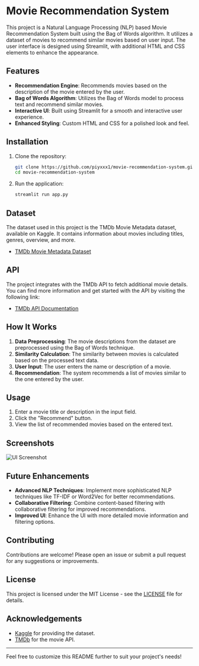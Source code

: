# Movie Recommendation System

This project is a Natural Language Processing (NLP) based Movie Recommendation System built using the Bag of Words algorithm. It utilizes a dataset of movies to recommend similar movies based on user input. The user interface is designed using Streamlit, with additional HTML and CSS elements to enhance the appearance. 

## Features

- **Recommendation Engine**: Recommends movies based on the description of the movie entered by the user.
- **Bag of Words Algorithm**: Utilizes the Bag of Words model to process text and recommend similar movies.
- **Interactive UI**: Built using Streamlit for a smooth and interactive user experience.
- **Enhanced Styling**: Custom HTML and CSS for a polished look and feel.

## Installation

1. Clone the repository:
    ```bash
    git clone https://github.com/piyxxx1/movie-recommendation-system.git
    cd movie-recommendation-system
    ```

3. Run the application:
    ```bash
    streamlit run app.py
    ```

## Dataset

The dataset used in this project is the TMDb Movie Metadata dataset, available on Kaggle. It contains information about movies including titles, genres, overview, and more.

- [TMDb Movie Metadata Dataset](https://www.kaggle.com/datasets/tmdb/tmdb-movie-metadata)

## API

The project integrates with the TMDb API to fetch additional movie details. You can find more information and get started with the API by visiting the following link:

- [TMDb API Documentation](https://developer.themoviedb.org/docs/getting-started)

## How It Works

1. **Data Preprocessing**: The movie descriptions from the dataset are preprocessed using the Bag of Words technique.
2. **Similarity Calculation**: The similarity between movies is calculated based on the processed text data.
3. **User Input**: The user enters the name or description of a movie.
4. **Recommendation**: The system recommends a list of movies similar to the one entered by the user.

## Usage

1. Enter a movie title or description in the input field.
2. Click the "Recommend" button.
3. View the list of recommended movies based on the entered text.

## Screenshots

![UI Screenshot](screenshot.png)

## Future Enhancements

- **Advanced NLP Techniques**: Implement more sophisticated NLP techniques like TF-IDF or Word2Vec for better recommendations.
- **Collaborative Filtering**: Combine content-based filtering with collaborative filtering for improved recommendations.
- **Improved UI**: Enhance the UI with more detailed movie information and filtering options.

## Contributing

Contributions are welcome! Please open an issue or submit a pull request for any suggestions or improvements.

## License

This project is licensed under the MIT License - see the [LICENSE](LICENSE) file for details.

## Acknowledgements

- [Kaggle](https://www.kaggle.com) for providing the dataset.
- [TMDb](https://www.themoviedb.org/) for the movie API.

---

Feel free to customize this README further to suit your project's needs!

